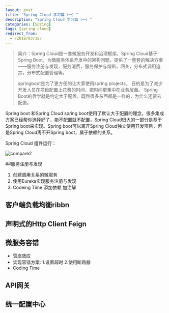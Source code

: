 ```yaml
---
layout: post
title: "Spring Cloud 学习篇（一）"
description: "Spring Cloud 学习篇（一）"
categories: [Spring]
tags: [spring cloud]
redirect_from:
  - /2018/03/18/
---
```

>简介：Spring Cloud是一套微服务开发和治理框架。Spring Cloud基于Spring Boot，为微服务体系开发中的架构问题，提供了一整套的解决方案——服务注册与发现，服务消费，服务保护与熔断，网关，分布式调用追踪，分布式配置管理等。
>
>springboot是为了更方便的让大家使用spring projects。 
目的是为了减少开发人员在项目配置上花费的时间，把时间更集中在业务层面。
Spring Boot的哲学就是约定大于配置。既然很多东西都是一样的，为什么还要去配置。

Spring boot 和Spring Cloud
spring boot使用了默认大于配置的理念，很多集成方案已经帮你选择好了，能不配置就不配置，Spring Cloud很大的一部分是基于Spring boot来实现。Spring boot可以离开Spring Cloud独立使用开发项目，但是Spring Cloud离不开Spring boot，属于依赖的关系。


Spring Cloud 组件运行：

![compare2](..\..\..\..\..\assets\images\logimages\20180318\springcloudcomponentprocedure.png)

##服务注册与发现
1. 创建调用关系的微服务
2. 使用Eureka实现服务注册与发现
3. Codeing Time  添加依赖 加注解

## 客户端负载均衡ribbn

## 声明式的Http Client Feign

## 微服务容错
- 雪崩效应
- 实现容错方案: 1.设置超时 2.使用断路器
- Coding Time 

## API网关

## 统一配置中心

